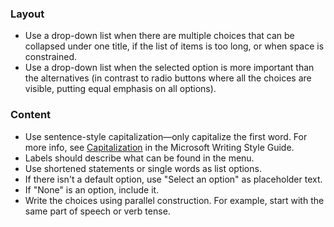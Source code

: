 ### Layout

- Use a drop-down list when there are multiple choices that can be collapsed under one title, if the list of items is too long, or when space is constrained.
- Use a drop-down list when the selected option is more important than the alternatives (in contrast to radio buttons where all the choices are visible, putting equal emphasis on all options).

### Content

- Use sentence-style capitalization—only capitalize the first word. For more info, see [Capitalization](https://docs.microsoft.com/style-guide/capitalization) in the Microsoft Writing Style Guide.
- Labels should describe what can be found in the menu.
- Use shortened statements or single words as list options.
- If there isn't a default option, use "Select an option" as placeholder text.
- If "None" is an option, include it.
- Write the choices using parallel construction. For example, start with the same part of speech or verb tense.
